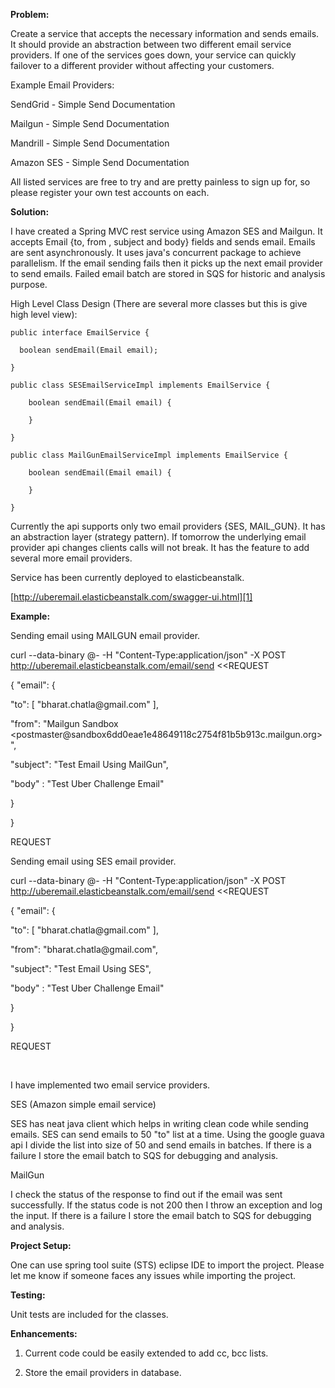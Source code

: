 **Problem:**

Create a service that accepts the necessary information and sends emails. It
should provide an abstraction between two different email service providers. If
one of the services goes down, your service can quickly failover to a different
provider without affecting your customers.

Example Email Providers:

SendGrid - Simple Send Documentation

Mailgun - Simple Send Documentation

Mandrill - Simple Send Documentation

Amazon SES - Simple Send Documentation

All listed services are free to try and are pretty painless to sign up for, so
please register your own test accounts on each.

**Solution:**

I have created a Spring MVC rest service using Amazon SES and Mailgun. It
accepts Email {to, from , subject and body} fields and sends email. Emails are
sent asynchronously. It uses java's concurrent package to achieve parallelism.
If the email sending fails then it picks up the next email provider to send
emails. Failed email batch are stored in SQS for historic and analysis purpose.

High Level Class Design (There are several more classes but this is give high
level view):

~~~~~~~~~~~~~~~~~~~~~~~~~~~~~~~~~~~~~~~~~~~~~~~~~~~~~~~~~~~~~~~~~~~~~~~~~~~~~~~~
public interface EmailService {
~~~~~~~~~~~~~~~~~~~~~~~~~~~~~~~~~~~~~~~~~~~~~~~~~~~~~~~~~~~~~~~~~~~~~~~~~~~~~~~~

~~~~~~~~~~~~~~~~~~~~~~~~~~~~~~~~~~~~~~~~~~~~~~~~~~~~~~~~~~~~~~~~~~~~~~~~~~~~~~~~
  boolean sendEmail(Email email);
~~~~~~~~~~~~~~~~~~~~~~~~~~~~~~~~~~~~~~~~~~~~~~~~~~~~~~~~~~~~~~~~~~~~~~~~~~~~~~~~

~~~~~~~~~~~~~~~~~~~~~~~~~~~~~~~~~~~~~~~~~~~~~~~~~~~~~~~~~~~~~~~~~~~~~~~~~~~~~~~~
}
~~~~~~~~~~~~~~~~~~~~~~~~~~~~~~~~~~~~~~~~~~~~~~~~~~~~~~~~~~~~~~~~~~~~~~~~~~~~~~~~

~~~~~~~~~~~~~~~~~~~~~~~~~~~~~~~~~~~~~~~~~~~~~~~~~~~~~~~~~~~~~~~~~~~~~~~~~~~~~~~~
public class SESEmailServiceImpl implements EmailService {
~~~~~~~~~~~~~~~~~~~~~~~~~~~~~~~~~~~~~~~~~~~~~~~~~~~~~~~~~~~~~~~~~~~~~~~~~~~~~~~~

~~~~~~~~~~~~~~~~~~~~~~~~~~~~~~~~~~~~~~~~~~~~~~~~~~~~~~~~~~~~~~~~~~~~~~~~~~~~~~~~
	boolean sendEmail(Email email) {
~~~~~~~~~~~~~~~~~~~~~~~~~~~~~~~~~~~~~~~~~~~~~~~~~~~~~~~~~~~~~~~~~~~~~~~~~~~~~~~~

~~~~~~~~~~~~~~~~~~~~~~~~~~~~~~~~~~~~~~~~~~~~~~~~~~~~~~~~~~~~~~~~~~~~~~~~~~~~~~~~
	}
~~~~~~~~~~~~~~~~~~~~~~~~~~~~~~~~~~~~~~~~~~~~~~~~~~~~~~~~~~~~~~~~~~~~~~~~~~~~~~~~

~~~~~~~~~~~~~~~~~~~~~~~~~~~~~~~~~~~~~~~~~~~~~~~~~~~~~~~~~~~~~~~~~~~~~~~~~~~~~~~~
}
~~~~~~~~~~~~~~~~~~~~~~~~~~~~~~~~~~~~~~~~~~~~~~~~~~~~~~~~~~~~~~~~~~~~~~~~~~~~~~~~

~~~~~~~~~~~~~~~~~~~~~~~~~~~~~~~~~~~~~~~~~~~~~~~~~~~~~~~~~~~~~~~~~~~~~~~~~~~~~~~~
public class MailGunEmailServiceImpl implements EmailService {
~~~~~~~~~~~~~~~~~~~~~~~~~~~~~~~~~~~~~~~~~~~~~~~~~~~~~~~~~~~~~~~~~~~~~~~~~~~~~~~~

~~~~~~~~~~~~~~~~~~~~~~~~~~~~~~~~~~~~~~~~~~~~~~~~~~~~~~~~~~~~~~~~~~~~~~~~~~~~~~~~
	boolean sendEmail(Email email) {	
~~~~~~~~~~~~~~~~~~~~~~~~~~~~~~~~~~~~~~~~~~~~~~~~~~~~~~~~~~~~~~~~~~~~~~~~~~~~~~~~

~~~~~~~~~~~~~~~~~~~~~~~~~~~~~~~~~~~~~~~~~~~~~~~~~~~~~~~~~~~~~~~~~~~~~~~~~~~~~~~~
	}
~~~~~~~~~~~~~~~~~~~~~~~~~~~~~~~~~~~~~~~~~~~~~~~~~~~~~~~~~~~~~~~~~~~~~~~~~~~~~~~~

~~~~~~~~~~~~~~~~~~~~~~~~~~~~~~~~~~~~~~~~~~~~~~~~~~~~~~~~~~~~~~~~~~~~~~~~~~~~~~~~
}
~~~~~~~~~~~~~~~~~~~~~~~~~~~~~~~~~~~~~~~~~~~~~~~~~~~~~~~~~~~~~~~~~~~~~~~~~~~~~~~~

Currently the api supports only two email providers {SES, MAIL\_GUN}. It has an
abstraction layer (strategy pattern). If tomorrow the underlying email provider
api changes clients calls will not break. It has the feature to add several more
email providers.

Service has been currently deployed to elasticbeanstalk.

[http://uberemail.elasticbeanstalk.com/swagger-ui.html][1]

[1]: <http://uberemail.elasticbeanstalk.com/swagger-ui.html>

**Example:**

Sending email using MAILGUN email provider.

curl --data-binary \@- -H "Content-Type:application/json" -X POST
http://uberemail.elasticbeanstalk.com/email/send \<\<REQUEST

{ "email": {

"to": [ "bharat.chatla\@gmail.com" ],

"from": "Mailgun Sandbox
\<postmaster\@sandbox6dd0eae1e48649118c2754f81b5b913c.mailgun.org\>",

"subject": "Test Email Using MailGun",

"body" : "Test Uber Challenge Email"

}

}

REQUEST

Sending email using SES email provider.

curl --data-binary \@- -H "Content-Type:application/json" -X POST
http://uberemail.elasticbeanstalk.com/email/send \<\<REQUEST

{ "email": {

"to": [ "bharat.chatla\@gmail.com" ],

"from": "bharat.chatla\@gmail.com",

"subject": "Test Email Using SES",

"body" : "Test Uber Challenge Email"

}

}

REQUEST

 

I have implemented two email service providers.

SES (Amazon simple email service)

SES has neat java client which helps in writing clean code while sending emails.
SES can send emails to 50 "to" list at a time. Using the google guava api I
divide the list into size of 50 and send emails in batches. If there is a
failure I store the email batch to SQS for debugging and analysis.

MailGun

I check the status of the response to find out if the email was sent
successfully. If the status code is not 200 then I throw an exception and log
the input. If there is a failure I store the email batch to SQS for debugging
and analysis.

**Project Setup:**

One can use spring tool suite (STS) eclipse IDE to import the project. Please
let me know if someone faces any issues while importing the project.

**Testing:**

Unit tests are included for the classes.

**Enhancements:**

1.	Current code could be easily extended to add cc, bcc lists.

2.	Store the email providers in database.

